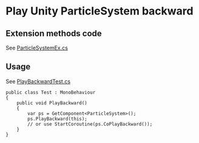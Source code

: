 # Play Unity ParticleSystem backward

## Extension methods code 
See [ParticleSystemEx.cs](Assets/Scripts/ParticleSystemEx.cs)

## Usage
See [PlayBackwardTest.cs](Assets/Scripts/PlayBackwardTest.cs)

```
public class Test : MonoBehaviour
{
    public void PlayBackward()
    {
        var ps = GetComponent<ParticleSystem>();
        ps.PlayBackward(this);
        // or use StartCoroutine(ps.CoPlayBackward());
    }
}
```
